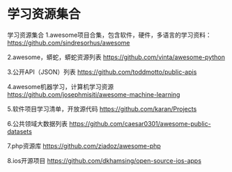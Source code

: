# 学习资源集合
学习资源集合
1.awesome项目合集，包含软件，硬件，多语言的学习资料：
https://github.com/sindresorhus/awesome

2.awesome，蟒蛇，蟒蛇资源列表
https://github.com/vinta/awesome-python

3.公开API（JSON）列表
https://github.com/toddmotto/public-apis

4.awesome机器学习，计算机学习资源
https://github.com/josephmisiti/awesome-machine-learning

5.软件项目学习清单，开放源代码
https://github.com/karan/Projects

6.公共领域大数据列表
https://github.com/caesar0301/awesome-public-datasets

7.php资源库
https://github.com/ziadoz/awesome-php

8.ios开源项目
https://github.com/dkhamsing/open-source-ios-apps
